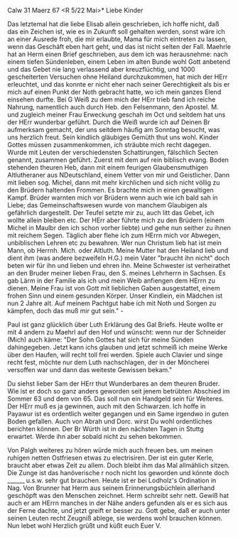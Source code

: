  Calw 31 Maerz 67
 <R 5/22 Mai>*
Liebe Kinder

Das letztemal hat die liebe Elisab allein geschrieben, ich hoffe nicht, daß das ein Zeichen ist, wie es in Zukunft soll gehalten werden, sonst wäre ich an einer Ausrede froh, die mir erlaubte, Mama für mich eintreten zu lassen, wenn das Geschäft eben hart geht, und das ist nicht selten der Fall. Maehrle hat an Herm einen Brief geschrieben, aus dem ich was herausnehme: nach einem tiefen Sündenleben, einem Leben im alten Bunde wohl Gott anbetend und das Gebet nie lang verlassend aber kreuzflüchtig, und 1000 gescheiterten Versuchen ohne Heiland durchzukommen, hat mich der HErr erleuchtet, und das konnte er nicht eher nach seiner Gerechtigkeit als bis er mich auf einen Punkt der Noth gebracht hatte, wo ich mein ganzes Elend einsehen durfte. Bei G Weiß zu dem mich der HErr trieb fand ich reiche Nahrung, namentlich auch durch Heb. den Felsenmann, den Apostel. M. und zugleich meiner Frau Erweckung geschah im Oct und seitdem hat uns der HErr wunderbar geführt. Durch die Weiß wurde ich auf Deinen Br aufmerksam gemacht, der uns seitdem häufig am Sonntag besucht, was uns herzlich freut. Sein kindlich gläubiges Gemüth thut uns wohl. Kinder Gottes müssen zusammenkommen, ich sträubte mich recht dagegen. Wurde mit Leuten der verschiedensten Schattirungen, fälschlich Secten genannt, zusammen geführt. Zuerst mit dem auf rein biblisch evang. Boden stehenden theuren Heb, dann mit einem feurigen Glaubensmuthigen Altlutheraner aus NDeutschland, einem Vetter von mir und Geistlicher. Dann mit lieben sog. Michel, dann mit mehr kirchlichen und sich nicht völlig zu den Brüdern haltenden Frommen. Es brachte mich in einen gewaltigen Kampf. Brüder warnten mich vor Brüdern wenn auch wie ich bald sah in Liebe; das Gemeinschaftswesen wurde von manchem Glaubigen als gefährlich dargestellt. Der Teufel setzte mir zu, auch litt das Gebet, ich wollte allein bleiben etc. Der HErr aber führte mich zu den Brüdern (einem Michel in Maulbr den ich schon vorher liebte) und gehe nun seither zu ihnen mit reichem Segen. Täglich aber flehe ich zum HErrn mich vor Abwegen, unbiblischen Lehren etc zu bewahren. Wer nun Christum lieb hat ist mein Mann, ob Herrnh. Mich. oder Altluth. Meine Mutter hat den Heiland lieb und dient ihm (was andere bezweifeln H.G.) mein Vater "braucht ihn nicht" doch beten wir für ihn und lieben und ehren ihn. Meine Schwester ist verheirathet an den Bruder meiner lieben Frau, den S. meines Lehrherrn in Sachsen. Es gab Lärm in der Familie als ich und mein Weib anfiengen dem HErrn zu dienen. Meine Frau ist von Gott mit lieblichen Gaben ausgestattet, einem frohen Sinn und einem gesunden Körper. Unser Kindlein, ein Mädchen ist nun 2 Jahre alt. Auf meinem Pachtgut habe ich mit Noth und Sorgen zu kämpfen, doch das muß mir gut sein." -

Paul ist ganz glücklich über Luth Erklärung des Gal Briefs. Heute wollte er mit 4 andern zu Maehrl auf den Hof und wünscht: wenn nur der Schneider (Mich) auch käme: "Der Sohn Gottes hat sich für meine Sünden dahingegeben. Jetzt kann ichs glauben und jetzt schmeiß ich meine Werke über den Haufen, will recht toll frei werden. Spiele auch Clavier und singe recht fest, möchte nur dem Luth nachschlagen, der in der Möncherei versoffen war und dann das weiteste Gewissen bekam."

Du siehst lieber Sam der HErr thut Wunderbares an dem theuren Bruder. Wie ist er doch so ganz anders geworden seit jenem betrübten Abschied im Sommer 63 und dem von 65. Das soll nun ein Handgeld sein für Weiteres. Der HErr muß es ja gewinnen, auch mit den Schwarzen. Ich hoffe in Payawur ist es ordentlich weiter gegangen und ein Same irgendwo in guten Boden gefallen. Auch von Abrah und Dorc. wirst Du wohl ordentliches berichten können. Der Br Würth ist in den nächsten Tagen in Stuttg erwartet. Werde ihn aber sobald nicht zu sehen bekommen.

Von Palgh weiteres zu hören würde mich auch freuen bes. um meinen ruhigen netten Ostfriesen etwas zu electrisiren. Der ist ein guter Kerle, braucht aber etwas Zeit zu allem. Doch bleibt ihm das Mal allmählich sitzen. Die Zunge ist das hanöverische r noch nicht los geworden und könnte doch ______ u.s.w. sehr gut brauchen. Heute ist er bei Lodholz's Ordination in Nag. Von Brunner hat Herm aus seinem Erinnerungsbüchlein allerhand geschöpft was den Menschen zeichnet. Herm schreibt sehr nett. Gewiß hat auch er am HErrn manches in der Nähe anders gefunden als er es sich aus der Ferne dachte, und jetzt greift er besser zu. Gott gebe, daß er auch unter seinen Leuten recht Zeugniß ablege, sie werdens wohl brauchen können. Nun lebet wohl 
 Herzlich grüßt und küßt euch
 Euer V.
